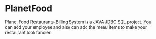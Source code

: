 # PlanetFood
Planet Food Restaurants-Billing System is a JAVA JDBC SQL project. You can add your employee and also can add the menu items to make your restaurant look fancier.
